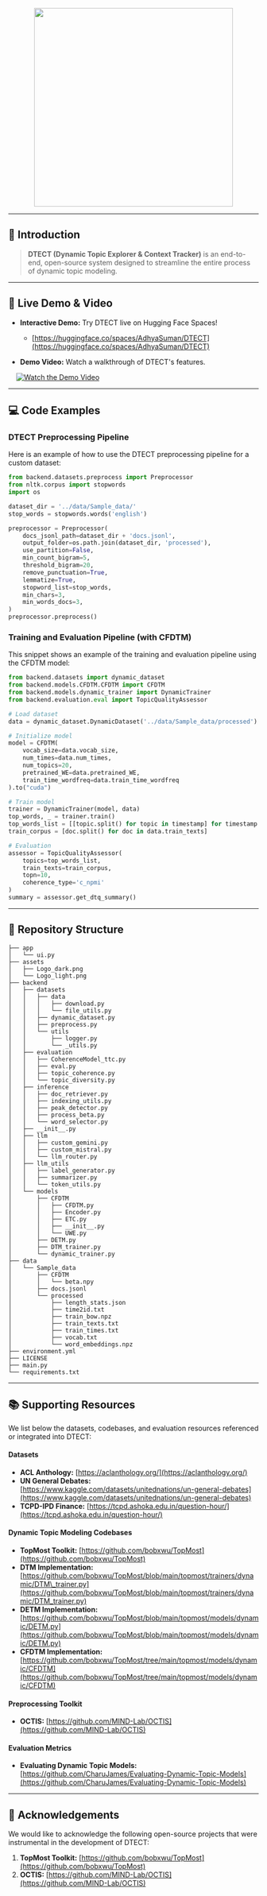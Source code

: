 
<p align="center">
  <img src="https://github.com/AdhyaSuman/DTECT/blob/main/assets/Logo_light.png" width="400"/>
</p>

-----

## 👋 Introduction

> **DTECT (Dynamic Topic Explorer & Context Tracker)** is an end-to-end, open-source system designed to streamline the entire process of dynamic topic modeling.

-----

## 🚀 Live Demo & Video

  * **Interactive Demo:** Try DTECT live on Hugging Face Spaces\!

      * [https://huggingface.co/spaces/AdhyaSuman/DTECT](https://huggingface.co/spaces/AdhyaSuman/DTECT)

* **Demo Video:** Watch a walkthrough of DTECT's features.



    [![Watch the Demo Video](https://img.youtube.com/vi/B8nNfxFoJAU/0.jpg)](https://www.youtube.com/watch?v=B8nNfxFoJAU)

-----

## 💻 Code Examples

### DTECT Preprocessing Pipeline

Here is an example of how to use the DTECT preprocessing pipeline for a custom dataset:

```python
from backend.datasets.preprocess import Preprocessor
from nltk.corpus import stopwords
import os

dataset_dir = '../data/Sample_data/'
stop_words = stopwords.words('english')

preprocessor = Preprocessor(
    docs_jsonl_path=dataset_dir + 'docs.jsonl',
    output_folder=os.path.join(dataset_dir, 'processed'),
    use_partition=False,
    min_count_bigram=5,
    threshold_bigram=20,
    remove_punctuation=True,
    lemmatize=True,
    stopword_list=stop_words,
    min_chars=3,
    min_words_docs=3,
)
preprocessor.preprocess()
```

### Training and Evaluation Pipeline (with CFDTM)

This snippet shows an example of the training and evaluation pipeline using the CFDTM model:

```python
from backend.datasets import dynamic_dataset
from backend.models.CFDTM.CFDTM import CFDTM
from backend.models.dynamic_trainer import DynamicTrainer
from backend.evaluation.eval import TopicQualityAssessor

# Load dataset
data = dynamic_dataset.DynamicDataset('../data/Sample_data/processed')

# Initialize model
model = CFDTM(
    vocab_size=data.vocab_size,
    num_times=data.num_times,
    num_topics=20,
    pretrained_WE=data.pretrained_WE,
    train_time_wordfreq=data.train_time_wordfreq
).to("cuda")

# Train model
trainer = DynamicTrainer(model, data)
top_words, _ = trainer.train()
top_words_list = [[topic.split() for topic in timestamp] for timestamp in top_words]
train_corpus = [doc.split() for doc in data.train_texts]

# Evaluation
assessor = TopicQualityAssessor(
    topics=top_words_list,
    train_texts=train_corpus,
    topn=10,
    coherence_type='c_npmi'
)
summary = assessor.get_dtq_summary()
```

-----

## 📁 Repository Structure

```
├── app
│   └── ui.py
├── assets
│   ├── Logo_dark.png
│   └── Logo_light.png
├── backend
│   ├── datasets
│   │   ├── data
│   │   │   ├── download.py
│   │   │   └── file_utils.py
│   │   ├── dynamic_dataset.py
│   │   ├── preprocess.py
│   │   └── utils
│   │       ├── logger.py
│   │       └── _utils.py
│   ├── evaluation
│   │   ├── CoherenceModel_ttc.py
│   │   ├── eval.py
│   │   ├── topic_coherence.py
│   │   └── topic_diversity.py
│   ├── inference
│   │   ├── doc_retriever.py
│   │   ├── indexing_utils.py
│   │   ├── peak_detector.py
│   │   ├── process_beta.py
│   │   └── word_selector.py
│   ├── __init__.py
│   ├── llm
│   │   ├── custom_gemini.py
│   │   ├── custom_mistral.py
│   │   └── llm_router.py
│   ├── llm_utils
│   │   ├── label_generator.py
│   │   ├── summarizer.py
│   │   └── token_utils.py
│   └── models
│       ├── CFDTM
│       │   ├── CFDTM.py
│       │   ├── Encoder.py
│       │   ├── ETC.py
│       │   ├── __init__.py
│       │   └── UWE.py
│       ├── DETM.py
│       ├── DTM_trainer.py
│       └── dynamic_trainer.py
├── data
│   └── Sample_data
│       ├── CFDTM
│       │   └── beta.npy
│       ├── docs.jsonl
│       └── processed
│           ├── length_stats.json
│           ├── time2id.txt
│           ├── train_bow.npz
│           ├── train_texts.txt
│           ├── train_times.txt
│           ├── vocab.txt
│           └── word_embeddings.npz
├── environment.yml
├── LICENSE
├── main.py
└── requirements.txt
```

-----

## 📚 Supporting Resources

We list below the datasets, codebases, and evaluation resources referenced or integrated into DTECT:

#### Datasets

  * **ACL Anthology:** [https://aclanthology.org/](https://aclanthology.org/)
  * **UN General Debates:** [https://www.kaggle.com/datasets/unitednations/un-general-debates](https://www.kaggle.com/datasets/unitednations/un-general-debates)
  * **TCPD-IPD Finance:** [https://tcpd.ashoka.edu.in/question-hour/](https://tcpd.ashoka.edu.in/question-hour/)

#### Dynamic Topic Modeling Codebases

  * **TopMost Toolkit:** [https://github.com/bobxwu/TopMost](https://github.com/bobxwu/TopMost)
  * **DTM Implementation:** [https://github.com/bobxwu/TopMost/blob/main/topmost/trainers/dynamic/DTM\_trainer.py](https://github.com/bobxwu/TopMost/blob/main/topmost/trainers/dynamic/DTM_trainer.py)
  * **DETM Implementation:** [https://github.com/bobxwu/TopMost/blob/main/topmost/models/dynamic/DETM.py](https://github.com/bobxwu/TopMost/blob/main/topmost/models/dynamic/DETM.py)
  * **CFDTM Implementation:** [https://github.com/bobxwu/TopMost/tree/main/topmost/models/dynamic/CFDTM](https://github.com/bobxwu/TopMost/tree/main/topmost/models/dynamic/CFDTM)

#### Preprocessing Toolkit

  * **OCTIS:** [https://github.com/MIND-Lab/OCTIS](https://github.com/MIND-Lab/OCTIS)

#### Evaluation Metrics

  * **Evaluating Dynamic Topic Models:** [https://github.com/CharuJames/Evaluating-Dynamic-Topic-Models](https://github.com/CharuJames/Evaluating-Dynamic-Topic-Models)

-----

## 🙏 Acknowledgements

We would like to acknowledge the following open-source projects that were instrumental in the development of DTECT:

1.  **TopMost Toolkit:** [https://github.com/bobxwu/TopMost](https://github.com/bobxwu/TopMost)
2.  **OCTIS:** [https://github.com/MIND-Lab/OCTIS](https://github.com/MIND-Lab/OCTIS)
